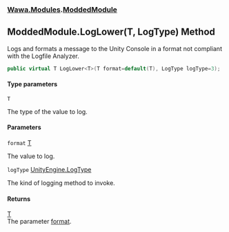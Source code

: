 ### [Wawa.Modules](Wawa.Modules.md 'Wawa.Modules').[ModdedModule](ModdedModule.md 'Wawa.Modules.ModdedModule')

## ModdedModule.LogLower<T>(T, LogType) Method

Logs and formats a message to the Unity Console in a format not compliant with the Logfile Analyzer.

```csharp
public virtual T LogLower<T>(T format=default(T), LogType logType=3);
```
#### Type parameters

<a name='Wawa.Modules.ModdedModule.LogLower_T_(T,LogType).T'></a>

`T`

The type of the value to log.
#### Parameters

<a name='Wawa.Modules.ModdedModule.LogLower_T_(T,LogType).format'></a>

`format` [T](ModdedModule.LogLower(T,LogType).md#Wawa.Modules.ModdedModule.LogLower_T_(T,LogType).T 'Wawa.Modules.ModdedModule.LogLower<T>(T, LogType).T')

The value to log.

<a name='Wawa.Modules.ModdedModule.LogLower_T_(T,LogType).logType'></a>

`logType` [UnityEngine.LogType](https://docs.microsoft.com/en-us/dotnet/api/UnityEngine.LogType 'UnityEngine.LogType')

The kind of logging method to invoke.

#### Returns
[T](ModdedModule.LogLower(T,LogType).md#Wawa.Modules.ModdedModule.LogLower_T_(T,LogType).T 'Wawa.Modules.ModdedModule.LogLower<T>(T, LogType).T')  
The parameter [format](ModdedModule.LogLower(T,LogType).md#Wawa.Modules.ModdedModule.LogLower_T_(T,LogType).format 'Wawa.Modules.ModdedModule.LogLower<T>(T, LogType).format').